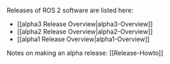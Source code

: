 Releases of ROS 2 software are listed here:

* [[alpha3 Release Overview|alpha3-Overview]]
* [[alpha2 Release Overview|alpha2-Overview]]
* [[alpha1 Release Overview|alpha1-Overview]]

Notes on making an alpha release: [[Release-Howto]]